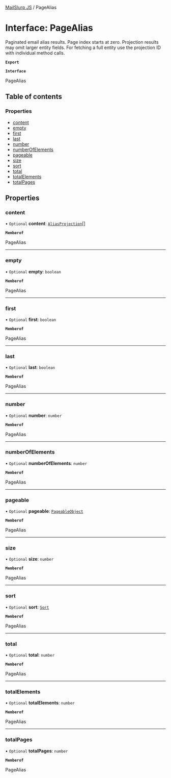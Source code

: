 [MailSlurp JS](../README.md) / PageAlias

# Interface: PageAlias

Paginated email alias results. Page index starts at zero. Projection results may omit larger entity fields. For fetching a full entity use the projection ID with individual method calls.

**`Export`**

**`Interface`**

PageAlias

## Table of contents

### Properties

- [content](PageAlias.md#content)
- [empty](PageAlias.md#empty)
- [first](PageAlias.md#first)
- [last](PageAlias.md#last)
- [number](PageAlias.md#number)
- [numberOfElements](PageAlias.md#numberofelements)
- [pageable](PageAlias.md#pageable)
- [size](PageAlias.md#size)
- [sort](PageAlias.md#sort)
- [total](PageAlias.md#total)
- [totalElements](PageAlias.md#totalelements)
- [totalPages](PageAlias.md#totalpages)

## Properties

### content

• `Optional` **content**: [`AliasProjection`](AliasProjection.md)[]

**`Memberof`**

PageAlias

___

### empty

• `Optional` **empty**: `boolean`

**`Memberof`**

PageAlias

___

### first

• `Optional` **first**: `boolean`

**`Memberof`**

PageAlias

___

### last

• `Optional` **last**: `boolean`

**`Memberof`**

PageAlias

___

### number

• `Optional` **number**: `number`

**`Memberof`**

PageAlias

___

### numberOfElements

• `Optional` **numberOfElements**: `number`

**`Memberof`**

PageAlias

___

### pageable

• `Optional` **pageable**: [`PageableObject`](PageableObject.md)

**`Memberof`**

PageAlias

___

### size

• `Optional` **size**: `number`

**`Memberof`**

PageAlias

___

### sort

• `Optional` **sort**: [`Sort`](Sort.md)

**`Memberof`**

PageAlias

___

### total

• `Optional` **total**: `number`

**`Memberof`**

PageAlias

___

### totalElements

• `Optional` **totalElements**: `number`

**`Memberof`**

PageAlias

___

### totalPages

• `Optional` **totalPages**: `number`

**`Memberof`**

PageAlias
